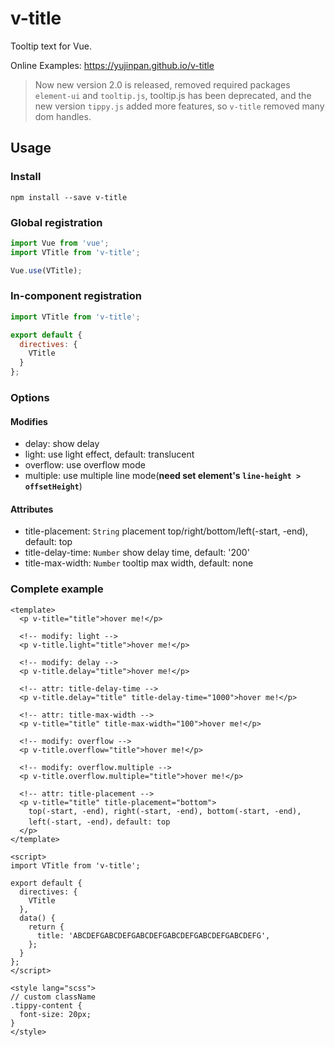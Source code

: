 # v-title

Tooltip text for Vue.

Online Examples: https://yujinpan.github.io/v-title

> Now new version 2.0 is released, removed required packages `element-ui` and `tooltip.js`,
> tooltip.js has been deprecated, and the new version `tippy.js` added more features,
> so `v-title` removed many dom handles.

## Usage

### Install

```
npm install --save v-title
```

### Global registration

```js
import Vue from 'vue';
import VTitle from 'v-title';

Vue.use(VTitle);
```

### In-component registration

```js
import VTitle from 'v-title';

export default {
  directives: {
    VTitle
  }
};
```

### Options

#### Modifies

- delay: show delay
- light: use light effect, default: translucent
- overflow: use overflow mode
- multiple: use multiple line mode(**need set element's `line-height > offsetHeight`**)

#### Attributes

- title-placement: `String` placement top/right/bottom/left(-start, -end), default: top
- title-delay-time: `Number` show delay time, default: '200'
- title-max-width: `Number` tooltip max width, default: none

### Complete example

```vue
<template>
  <p v-title="title">hover me!</p>

  <!-- modify: light -->
  <p v-title.light="title">hover me!</p>

  <!-- modify: delay -->
  <p v-title.delay="title">hover me!</p>

  <!-- attr: title-delay-time -->
  <p v-title.delay="title" title-delay-time="1000">hover me!</p>

  <!-- attr: title-max-width -->
  <p v-title="title" title-max-width="100">hover me!</p>

  <!-- modify: overflow -->
  <p v-title.overflow="title">hover me!</p>

  <!-- modify: overflow.multiple -->
  <p v-title.overflow.multiple="title">hover me!</p>

  <!-- attr: title-placement -->
  <p v-title="title" title-placement="bottom">
    top(-start, -end), right(-start, -end), bottom(-start, -end),
    left(-start, -end)，default: top
  </p>
</template>

<script>
import VTitle from 'v-title';

export default {
  directives: {
    VTitle
  },
  data() {
    return {
      title: 'ABCDEFGABCDEFGABCDEFGABCDEFGABCDEFGABCDEFG',
    };
  }
};
</script>

<style lang="scss">
// custom className
.tippy-content {
  font-size: 20px;
}
</style>
```
